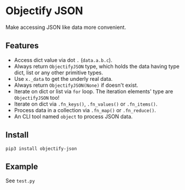 # Objectify JSON

Make accessing JSON like data more convenient.

## Features

* Access dict value via dot `.` (`data.a.b.c`).
* Always return `ObjectifyJSON` type, which holds the data having type dict, list or any other primitive types.
* Use `x._data` to get the underly real data.
* Always return `ObjectifyJSON(None)` if doesn't exist.
* Iterate on dict or list via `for` loop. The iteration elements' type are `ObjectifyJSON` too!
* Iterate on dict via `.fn_keys()`, `.fn_values()` or `.fn_items()`.
* Process data in a collection via `.fn_map()` or `.fn_reduce()`.
* An CLI tool named `object` to process JSON data.

## Install

```
pip3 install objectify-json
```

## Example

See `test.py`
